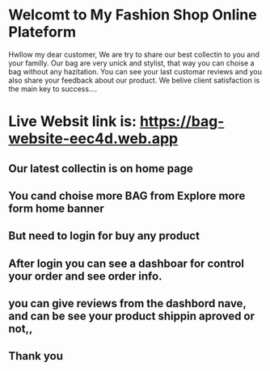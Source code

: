 # Welcomt to My Fashion Shop Online Plateform

Hwllow my dear customer, We are try to share our best collectin to you and your familly. Our bag are very unick and stylist, that way you can choise a bag without any hazitation. You can see your last customar reviews and you also share your feedback about our product. We belive client satisfaction is the main key to success....

# Live Websit link is: https://bag-website-eec4d.web.app

## Our latest collectin is on home page
## You cand choise more BAG from Explore more form home banner
## But need to login for buy any product
## After login you can see a dashboar for control your order and see order info.
## you can give reviews from the dashbord nave, and can be see your product shippin aproved or not,,

## Thank you 